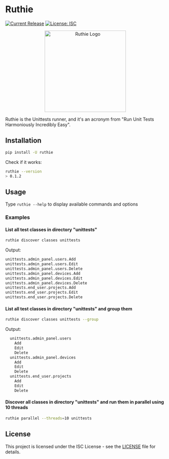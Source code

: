 # Ruthie

[![Current Release](https://img.shields.io/github/release/bitbar/ruthie.svg)](releases)
[![License: ISC](https://img.shields.io/badge/License-ISC-blue.svg)](LICENSE.md)

<div align="center">
	<img height="256" src=".static/logo.png" alt="Ruthie Logo">
</div>

Ruthie is the Unittests runner, and it's an acronym from "Run Unit Tests Harmoniously Incredibly Easy". 

## Installation

```sh
pip install -U ruthie
```

Check if it works:

```sh
ruthie --version
> 0.1.2
```

## Usage

Type `ruthie --help` to display available commands and options

### Examples

#### List all test classes in directory "unittests"

```sh
ruthie discover classes unittests
```

Output:

```sh
unittests.admin_panel.users.Add
unittests.admin_panel.users.Edit
unittests.admin_panel.users.Delete
unittests.admin_panel.devices.Add
unittests.admin_panel.devices.Edit
unittests.admin_panel.devices.Delete
unittests.end_user.projects.Add
unittests.end_user.projects.Edit
unittests.end_user.projects.Delete
```

#### List all test classes in directory "unittests" and group them

```sh
ruthie discover classes unittests --group
```

Output:

```sh
  unittests.admin_panel.users
    Add
    Edit
    Delete
  unittests.admin_panel.devices
    Add
    Edit
    Delete
  unittests.end_user.projects
    Add
    Edit
    Delete
```

#### Discover all classes in directory "unittests" and run them in parallel using 10 threads

```sh
ruthie parallel --threads=10 unittests
```

## License

This project is licensed under the ISC License - see the [LICENSE](LICENSE) file for details.
